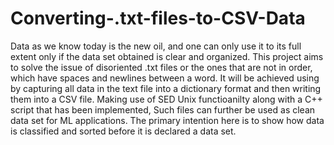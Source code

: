 # Converting-.txt-files-to-CSV-Data
Data as we know today is the new oil, and one can only use it to its full extent only if the data set obtained is clear and organized. This project aims to solve the issue of disoriented .txt files or the ones that are not in order, which have spaces and newlines between a word. It will be achieved using by capturing all data in the text file into a dictionary format and then writing them into a CSV file. Making use of SED Unix functioanilty along with a C++ script that has been implemented, Such files can further be used as clean data set for ML applications. The primary intention here is to show how data is classified and sorted before it is declared a data set.
